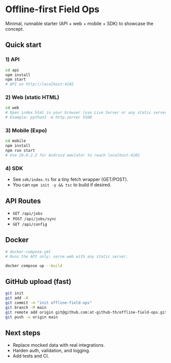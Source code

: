 # Offline-first Field Ops

Minimal, runnable starter (API + web + mobile + SDK) to showcase the concept.

## Quick start

### 1) API
```bash
cd api
npm install
npm start
# API on http://localhost:4102
```

### 2) Web (static HTML)
```bash
cd web
# Open index.html in your browser (use Live Server or any static server)
# Example: python3 -m http.server 5500
```

### 3) Mobile (Expo)
```bash
cd mobile
npm install
npm run start
# Use 10.0.2.2 for Android emulator to reach localhost:4102
```

### 4) SDK
- See `sdk/index.ts` for a tiny fetch wrapper (GET/POST).
- You can `npm init -y && tsc` to build if desired.

## API Routes
- `GET /api/jobs`
- `POST /api/jobs/sync`
- `GET /api/config`

## Docker
```yaml
# docker-compose.yml
# Runs the API only; serve web with any static server.
```
```bash
docker compose up --build
```

## GitHub upload (fast)
```bash
git init
git add -A
git commit -m "init offline-field-ops"
git branch -M main
git remote add origin git@github.com:at-github-th/offline-field-ops.git
git push -u origin main
```

## Next steps
- Replace mocked data with real integrations.
- Harden auth, validation, and logging.
- Add tests and CI.
